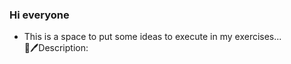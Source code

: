### Hi everyone
* This is a space to put some ideas to execute in my exercises...<br>
📃🖊Description:<br>


